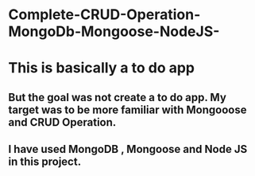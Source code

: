 # Complete-CRUD-Operation-MongoDb-Mongoose-NodeJS-

# This is basically a to do app 
## But the goal was not create a to do app. My target was to be more familiar with Mongooose and CRUD Operation.
## I have used MongoDB , Mongoose and Node JS in this project.
